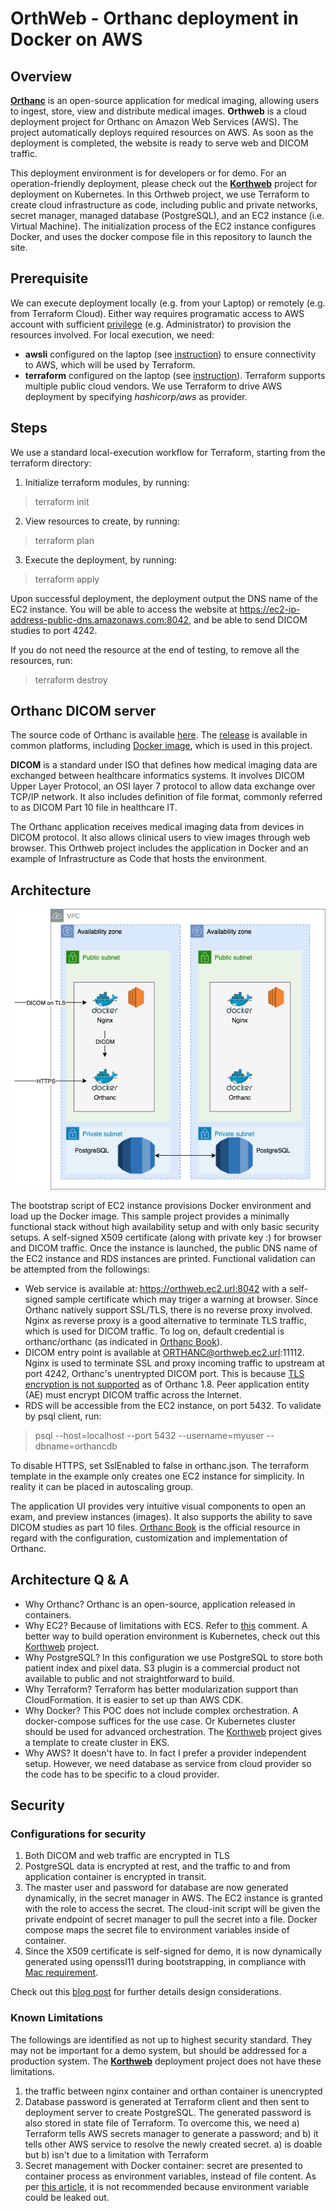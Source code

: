 # OrthWeb - Orthanc deployment in Docker on AWS

## Overview
**[Orthanc](https://www.orthanc-server.com/)** is an open-source application for medical imaging, allowing users to ingest, store, view and distribute medical images. **Orthweb** is a cloud deployment project for Orthanc on Amazon Web Services (AWS). The project automatically deploys required resources on AWS. As soon as the deployment is completed, the website is ready to serve web and DICOM traffic.

This deployment environment is for developers or for demo. For an operation-friendly deployment, please check out the **[Korthweb](https://github.com/digihunch/korthweb)** project for deployment on Kubernetes. In this Orthweb project, we use Terraform to create cloud infrastructure as code, including public and private networks, secret manager, managed database (PostgreSQL), and an EC2 instance (i.e. Virtual Machine). The initialization process of the EC2 instance configures Docker, and uses the docker compose file in this repository to launch the site.

## Prerequisite
We can execute deployment locally (e.g. from your Laptop) or remotely (e.g. from Terraform Cloud). Either way requires programatic access to AWS account with sufficient [privilege](https://www.terraform.io/docs/cloud/users-teams-organizations/permissions.html) (e.g. Administrator) to provision the resources involved. For local execution, we need: 
* **awsli** configured on the laptop (see [instruction](https://docs.aws.amazon.com/cli/latest/userguide/cli-chap-configure.html)) to ensure connectivity to AWS, which will be used by Terraform.
* **terraform** configured on the laptop (see [instruction](https://learn.hashicorp.com/tutorials/terraform/install-cli)). Terraform supports multiple public cloud vendors. We use Terraform to drive AWS deployment by specifying *hashicorp/aws* as provider.

## Steps

We use a standard local-execution workflow for Terraform, starting from the terraform directory:

1. Initialize terraform modules, by running:
> terraform init
2. View resources to create, by running:
> terraform plan
3. Execute the deployment, by running:
> terraform apply

Upon successful deployment, the deployment output the DNS name of the EC2 instance. You will be able to access the website at https://ec2-ip-address-public-dns.amazonaws.com:8042, and be able to send DICOM studies to port 4242.

If you do not need the resource at the end of testing, to remove all the resources, run:
> terraform destroy

## Orthanc DICOM server

The source code of Orthanc is available [here](https://hg.orthanc-server.com/). The [release](https://www.orthanc-server.com/download.php) is available in common platforms, including [Docker image](https://hub.docker.com/u/jodogne/), which is used in this project.

**DICOM** is a standard under ISO that defines how medical imaging data are exchanged between healthcare informatics systems. It involves DICOM Upper Layer Protocol, an OSI layer 7 protocol to allow data exchange over TCP/IP network. It also includes definition of file format, commonly referred to as DICOM Part 10 file in healthcare IT.

The Orthanc application receives medical imaging data from devices in DICOM protocol. It also allows clinical users to view images through web browser. This Orthweb project includes the application in Docker and an example of Infrastructure as Code that hosts the environment.

## Architecture

![Diagram](resources/Orthweb.png)

The bootstrap script of EC2 instance provisions Docker environment and load up the Docker image. This sample project provides a minimally functional stack without high availability setup and with only basic security setups. A self-signed X509 certificate (along with private key :) for browser and DICOM traffic.  Once the instance is launched, the public DNS name of the EC2 instance and RDS instances are printed. Functional validation can be attempted from the followings:

* Web service is available at: https://orthweb.ec2.url:8042 with a self-signed sample certificate which may triger a warning at browser. Since Orthanc natively support SSL/TLS, there is no reverse proxy involved. Nginx as reverse proxy is a good alternative to terminate TLS traffic, which is used for DICOM traffic. To log on, default credential is orthanc/orthanc (as indicated in [Orthanc Book](https://book.orthanc-server.com/index.html)). 
* DICOM entry point is available at ORTHANC@orthweb.ec2.url:11112. Nginx is used to terminate SSL and proxy incoming traffic to upstream at port 4242, Orthanc's unentrypted DICOM port. This is because [TLS encryption is not supported](https://book.orthanc-server.com/faq/security.html) as of Orthanc 1.8. Peer application entity (AE) must encrypt DICOM traffic across the Internet.
* RDS will be accessible from the EC2 instance, on port 5432. To validate by psql client, run:
>psql --host=localhost --port 5432 --username=myuser --dbname=orthancdb

To disable HTTPS, set SslEnabled to false in orthanc.json. The terraform template in the example only creates one EC2 instance for simplicity. In reality it can be placed in autoscaling group.
 
The application UI provides very intuitive visual components to open an exam, and preview instances (images). It also supports the ability to save DICOM studies as part 10 files. [Orthanc Book](https://book.orthanc-server.com/index.html) is the official resource in regard with the configuration, customization and implementation of Orthanc. 

## Architecture Q & A

* Why Orthanc? Orthanc is an open-source, application released in containers.
* Why EC2? Because of limitations with ECS. Refer to [this](https://github.com/digihunch/orthweb/issues/1#issuecomment-852669561) comment. A better way to build operation environment is Kubernetes, check out this [Korthweb](https://github.com/digihunch/korthweb) project.
* Why PostgreSQL? In this configuration we use PostgreSQL to store both patient index and pixel data. S3 plugin is a commercial product not available to public and not straightforward to build.
* Why Terraform? Terraform has better modularization support than CloudFormation. It is easier to set up than AWS CDK.
* Why Docker? This POC does not include complex orchestration. A docker-compose suffices for the use case. Or Kubernetes cluster should be used for advanced orchestration. The [Korthweb](https://github.com/digihunch/korthweb) project gives a template to create cluster in EKS.
* Why AWS? It doesn't have to. In fact I prefer a provider independent setup. However, we need database as service from cloud provider so the code has to be specific to a cloud provider.

## Security

### Configurations for security
1. Both DICOM and web traffic are encrypted in TLS
2. PostgreSQL data is encrypted at rest, and the traffic to and from application container is encrypted in transit.
3. The master user and password for database are now generated dynamically, in the secret manager in AWS. The EC2 instance is granted with the role to access the secret. The cloud-init script will be given the private endpoint of secret manager to pull the secret into a file. Docker compose maps the secret file to environment variables inside of container.
4. Since the X509 certificate is self-signed for demo, it is now dynamically generated using openssl11 during bootstrapping, in compliance with [Mac requirement](https://support.apple.com/en-us/HT210176).

Check out this [blog post](https://www.digihunch.com/2021/05/secure-web-application-deployment/) for further details design considerations.

### Known Limitations
The followings are identified as not up to highest security standard. They may not be important for a demo system, but should be addressed for a production system. The **[Korthweb](https://github.com/digihunch/korthweb)** deployment project does not have these limitations.
1. the traffic between nginx container and orthan container is unencrypted
2. Database password is generated at Terraform client and then sent to deployment server to create PostgreSQL. The generated password is also stored in state file of Terraform. To overcome this, we need a) Terraform tells AWS secrets manager to generate a password; and b) it tells other AWS service to resolve the newly created secret. a) is doable but b) isn't due to a limitation with Terraform
3. Secret management with Docker container: secret are presented to container process as environment variables, instead of file content. As per [this article](https://techbeacon.com/devops/how-keep-your-container-secrets-secure), it is not recommended because environment variable could be leaked out.
